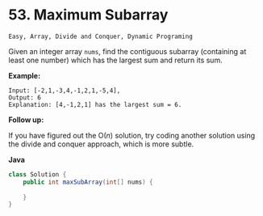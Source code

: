 # 53. Maximum Subarray

```Easy, Array, Divide and Conquer, Dynamic Programing```

Given an integer array `nums`, find the contiguous subarray (containing at least one number) which has the largest sum and return its sum.

**Example:**

```
Input: [-2,1,-3,4,-1,2,1,-5,4],
Output: 6
Explanation: [4,-1,2,1] has the largest sum = 6.
```

**Follow up:**

If you have figured out the O(*n*) solution, try coding another solution using the divide and conquer approach, which is more subtle.

**Java**

```java
class Solution {
    public int maxSubArray(int[] nums) {
        
    }
}
```